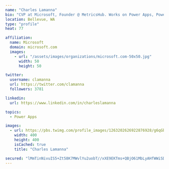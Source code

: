 ```yaml
---
name: "Charles Lamanna"
bio: "CVP at Microsoft, Founder @ MetricsHub. Works on Power Apps, Power Automate, Power Virtual Agent, Common Data Service and Dynamics 365."
location: Bellevue, WA
type: "profile"
heat: 77

affiliation:
  name: Microsoft
  domain: microsoft.com
  images:
    - url: "/assets/images/organizations/microsoft.com-50x50.jpg"
      width: 50
      height: 50

twitter:
  username: clamanna
  url: https://twitter.com/clamanna
  followers: 3781

linkedin:
  url: https://www.linkedin.com/in/charleslamanna

topics:
  - Power Apps

images:
  - url: https://pbs.twimg.com/profile_images/1263202626922876928/g6qGbHZ-_400x400.jpg
    width: 400
    height: 400
    isCached: true
    title: "Charles Lamanna"

secured: "lMmTinNivuIS5+Zt58K7MWvlYu2uobT//xXE9EKTms+QBjO61MbLyAHfWWiSD1tAu9Xl1HmU6mfJMpSWAVNqK0j3epnkuLmVB4jGxnchQmTsSNkXkMkanSfmmTlTW8Bt4d5OiTVX/BmqHoaddJts0pNPiITJTqnhSIFKIxmFNOpz/63LM5nV+wiyCm2wn+lFKWKBKheGY36XRkllPIO1ZpxezeywS7uEbVYSQYEjWIr1ijE9fI2er3QPRRCmy2sAPiJjlN9J9z7Wv76hylEIKBQHA4XRII8+eyXr4hvvePoXRaT11O7xoSM7HwHJPO+rULxkYiDzcbkePEEsf4Tm9xL6hP8DQNKn5aDFP5+NB1R41I5Eet96PAdWFaZW8qpY7NGehC97VU9m+fykj1rVuXGigvv1fC2oaw1yRQBKBYs=;DZTRicr1bcJHaar+2y5ChQ=="
---
```


